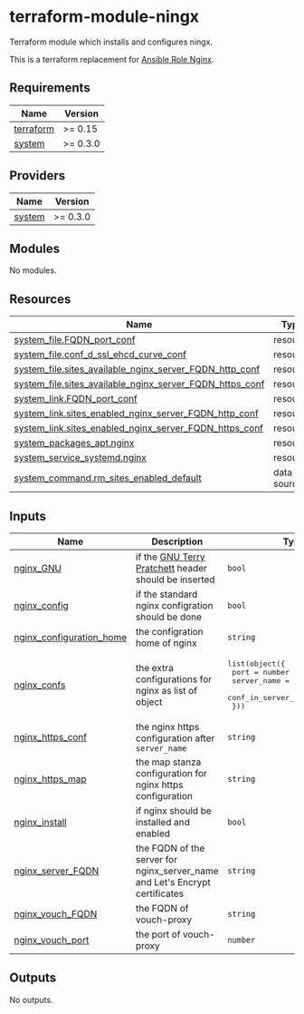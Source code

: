 # terraform-module-ningx

Terraform module which installs and configures ningx.

This is a terraform replacement for [Ansible Role Nginx](https://github.com/l-with/ansible-role-nginx).

<!-- BEGIN_TF_DOCS -->
## Requirements

| Name | Version |
|------|---------|
| <a name="requirement_terraform"></a> [terraform](#requirement\_terraform) | >= 0.15 |
| <a name="requirement_system"></a> [system](#requirement\_system) | >= 0.3.0 |

## Providers

| Name | Version |
|------|---------|
| <a name="provider_system"></a> [system](#provider\_system) | >= 0.3.0 |

## Modules

No modules.

## Resources

| Name | Type |
|------|------|
| [system_file.FQDN_port_conf](https://registry.terraform.io/providers/neuspaces/system/latest/docs/resources/file) | resource |
| [system_file.conf_d_ssl_ehcd_curve_conf](https://registry.terraform.io/providers/neuspaces/system/latest/docs/resources/file) | resource |
| [system_file.sites_available_nginx_server_FQDN_http_conf](https://registry.terraform.io/providers/neuspaces/system/latest/docs/resources/file) | resource |
| [system_file.sites_available_nginx_server_FQDN_https_conf](https://registry.terraform.io/providers/neuspaces/system/latest/docs/resources/file) | resource |
| [system_link.FQDN_port_conf](https://registry.terraform.io/providers/neuspaces/system/latest/docs/resources/link) | resource |
| [system_link.sites_enabled_nginx_server_FQDN_http_conf](https://registry.terraform.io/providers/neuspaces/system/latest/docs/resources/link) | resource |
| [system_link.sites_enabled_nginx_server_FQDN_https_conf](https://registry.terraform.io/providers/neuspaces/system/latest/docs/resources/link) | resource |
| [system_packages_apt.nginx](https://registry.terraform.io/providers/neuspaces/system/latest/docs/resources/packages_apt) | resource |
| [system_service_systemd.nginx](https://registry.terraform.io/providers/neuspaces/system/latest/docs/resources/service_systemd) | resource |
| [system_command.rm_sites_enabled_default](https://registry.terraform.io/providers/neuspaces/system/latest/docs/data-sources/command) | data source |

## Inputs

| Name | Description | Type | Default | Required |
|------|-------------|------|---------|:--------:|
| <a name="input_nginx_GNU"></a> [nginx\_GNU](#input\_nginx\_GNU) | if the [GNU Terry Pratchett](http://www.gnuterrypratchett.com) header should be inserted | `bool` | `true` | no |
| <a name="input_nginx_config"></a> [nginx\_config](#input\_nginx\_config) | if the standard nginx configration should be done | `bool` | `true` | no |
| <a name="input_nginx_configuration_home"></a> [nginx\_configuration\_home](#input\_nginx\_configuration\_home) | the configration home of nginx | `string` | `"/etc/nginx"` | no |
| <a name="input_nginx_confs"></a> [nginx\_confs](#input\_nginx\_confs) | the extra configurations for nginx as list of object | <pre>list(object({<br>    port                  = number<br>    server_name           = string<br>    conf_in_server_stanza = string<br>  }))</pre> | n/a | yes |
| <a name="input_nginx_https_conf"></a> [nginx\_https\_conf](#input\_nginx\_https\_conf) | the nginx https configuration after `server_name` | `string` | `""` | no |
| <a name="input_nginx_https_map"></a> [nginx\_https\_map](#input\_nginx\_https\_map) | the map stanza configuration for nginx https configuration | `string` | `""` | no |
| <a name="input_nginx_install"></a> [nginx\_install](#input\_nginx\_install) | if nginx should be installed and enabled | `bool` | `true` | no |
| <a name="input_nginx_server_FQDN"></a> [nginx\_server\_FQDN](#input\_nginx\_server\_FQDN) | the FQDN of the server for nginx\_server\_name and Let's Encrypt certificates | `string` | n/a | yes |
| <a name="input_nginx_vouch_FQDN"></a> [nginx\_vouch\_FQDN](#input\_nginx\_vouch\_FQDN) | the FQDN of vouch-proxy | `string` | `""` | no |
| <a name="input_nginx_vouch_port"></a> [nginx\_vouch\_port](#input\_nginx\_vouch\_port) | the port of vouch-proxy | `number` | `9090` | no |

## Outputs

No outputs.
<!-- END_TF_DOCS -->

